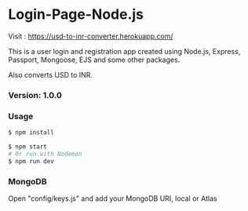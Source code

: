 # Login-Page-Node.js 

Visit : https://usd-to-inr-converter.herokuapp.com/ 

This is a user login and registration app created using Node.js, Express, Passport, Mongoose, EJS and some other packages.

Also converts USD to INR.

### Version: 1.0.0

### Usage

```sh
$ npm install
```

```sh
$ npm start
# Or run with Nodemon
$ npm run dev


```

### MongoDB

Open "config/keys.js" and add your MongoDB URI, local or Atlas
